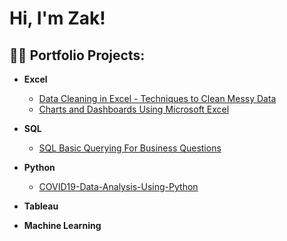 <h1>Hi, I'm Zak! </h1>

<h2>👨‍💻 Portfolio Projects:</h2>

- <b>Excel</b>
  - [Data Cleaning in Excel - Techniques to Clean Messy Data](https://github.com/ZakCowleyHilton/Data-Cleaning-in-Excel---Techniques-to-Clean-Messy-Data/blob/main/README.md)
  - [Charts and Dashboards Using Microsoft Excel](https://github.com/ZakCowleyHilton/Charts-and-Dashboards-Using-Microsoft-Excel/blob/main/README.md)
- <b>SQL</b>
  - [SQL Basic Querying For Business Questions](https://github.com/ZakCowleyHilton/SQL-Basic-Querying/blob/main/README.md)
- <b>Python</b>
  - [COVID19-Data-Analysis-Using-Python](https://github.com/ZakCowleyHilton/COVID19-Data-Analysis-Using-Python/blob/main/pythonDataCovid/covid19%20data%20analysis%20notebook.ipynb)
  
  
- <b>Tableau</b>
  
- <b>Machine Learning</b>




<!--
**joshmadakor1/joshmadakor1** is a ✨ _special_ ✨ repository because its `README.md` (this file) appears on your GitHub profile.

Here are some ideas to get you started:

- 🔭 I’m currently working on ...
- 🌱 I’m currently learning ...
- 👯 I’m looking to collaborate on ...
- 🤔 I’m looking for help with ...
- 💬 Ask me about ...
- 📫 How to reach me: ...
- 😄 Pronouns: ...
- ⚡ Fun fact: ...
-->
